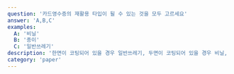 ```yaml
---
question: '카드영수증의 재활용 타입이 될 수 있는 것을 모두 고르세요'
answer: 'A,B,C'
examples:
  A: '비닐'
  B: '종이'
  C: '일반쓰레기'
description: '한면이 코팅되어 있을 경우 일반쓰레기, 두면이 코팅되어 있을 경우 비닐, 두면 다 코팅되어있지 않을 경우 종이로 분리됩니다.'
category: 'paper'
---
```

